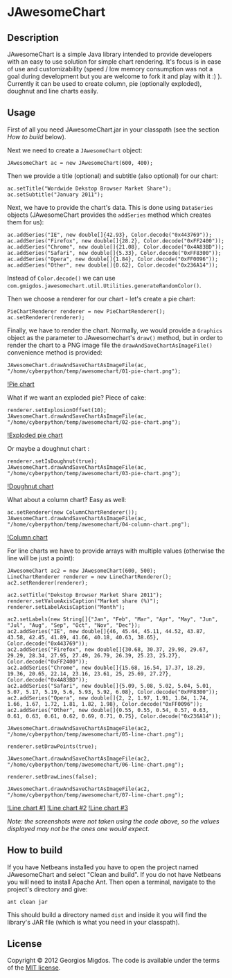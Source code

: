 # JAwesomeChart


## Description

JAwesomeChart is a simple Java library intended to provide developers with an easy to use solution for simple chart rendering.
It's focus is in ease of use and customizability (speed / low memory consumption was not a goal during development but you are welcome to fork it and play with it :) ).
Currently it can be used to create column, pie (optionally exploded), doughnut and line charts easily.

## Usage

First of all you need JAwesomeChart.jar in your classpath (see the section *How to build* below).

Next we need to create a `JAwesomeChart` object:

    JAwesomeChart ac = new JAwesomeChart(600, 400);
    
Then we provide a title (optional) and subtitle (also optional) for our chart:

    ac.setTitle("Wordwide Dekstop Browser Market Share");
    ac.setSubtitle("January 2011");
    
Next, we have to provide the chart's data. This is done using `DataSeries` objects (JAwesomeChart provides the `addSeries` method which creates them for us):

    ac.addSeries("IE", new double[]{42.93}, Color.decode("0x443769"));
    ac.addSeries("Firefox", new double[]{28.2}, Color.decode("0xFF2400"));
    ac.addSeries("Chrome", new double[]{21.08}, Color.decode("0x4A83BD"));
    ac.addSeries("Safari", new double[]{5.33}, Color.decode("0xFF8300"));
    ac.addSeries("Opera", new double[]{1.84}, Color.decode("0xFF0096"));
    ac.addSeries("Other", new double[]{0.62}, Color.decode("0x236A14"));
    
Instead of `Color.decode()` we can use `com.gmigdos.jawesomechart.util.Utilities.generateRandomColor()`.

Then we choose a renderer for our chart - let's create a pie chart:

    PieChartRenderer renderer = new PieChartRenderer();
    ac.setRenderer(renderer);

Finally, we have to render the chart. Normally, we would provide a `Graphics` object as the parameter to JAwesomechart's `draw()` method, but in order to render the chart to a PNG image file the `drawAndSaveChartAsImageFile()` convenience method is provided:

    JAwesomeChart.drawAndSaveChartAsImageFile(ac, "/home/cyberpython/temp/awesomechart/01-pie-chart.png");
    
[!Pie chart](http://dl.dropbox.com/u/599926/images/01-pie-chart.png)

What if we want an exploded pie? Piece of cake:

    renderer.setExplosionOffset(10);
    JAwesomeChart.drawAndSaveChartAsImageFile(ac, "/home/cyberpython/temp/awesomechart/02-pie-chart.png");

[!Exploded pie chart](http://dl.dropbox.com/u/599926/images/02-pie-chart.png)

Or maybe a doughnut chart :

    renderer.setIsDoughnut(true);
    JAwesomeChart.drawAndSaveChartAsImageFile(ac, "/home/cyberpython/temp/awesomechart/03-pie-chart.png");

[!Doughnut chart](http://dl.dropbox.com/u/599926/images/03-pie-chart.png)
  
What about a column chart? Easy as well:

    ac.setRenderer(new ColumnChartRenderer());
    JAwesomeChart.drawAndSaveChartAsImageFile(ac, "/home/cyberpython/temp/awesomechart/04-column-chart.png");

[!Column chart](http://dl.dropbox.com/u/599926/images/04-column-chart.png)

For line charts we have to provide arrays with multiple values (otherwise the line will be just a point):

    JAwesomeChart ac2 = new JAwesomeChart(600, 500);
    LineChartRenderer renderer = new LineChartRenderer();
    ac2.setRenderer(renderer);

    ac2.setTitle("Dekstop Browser Market Share 2011");
    renderer.setValueAxisCaption("Market share (%)");
    renderer.setLabelAxisCaption("Month");

    ac2.setLabels(new String[]{"Jan", "Feb", "Mar", "Apr", "May", "Jun", "Jul", "Aug", "Sep", "Oct", "Nov", "Dec"});
    ac2.addSeries("IE", new double[]{46, 45.44, 45.11, 44.52, 43.87, 43.58, 42.45, 41.89, 41.66, 40.18, 40.63, 38.65}, Color.decode("0x443769"));
    ac2.addSeries("Firefox", new double[]{30.68, 30.37, 29.98, 29.67, 29.29, 28.34, 27.95, 27.49, 26.79, 26.39, 25.23, 25.27}, Color.decode("0xFF2400"));
    ac2.addSeries("Chrome", new double[]{15.68, 16.54, 17.37, 18.29, 19.36, 20.65, 22.14, 23.16, 23.61, 25, 25.69, 27.27}, Color.decode("0x4A83BD"));
    ac2.addSeries("Safari", new double[]{5.09, 5.08, 5.02, 5.04, 5.01, 5.07, 5.17, 5.19, 5.6, 5.93, 5.92, 6.08}, Color.decode("0xFF8300"));
    ac2.addSeries("Opera", new double[]{2, 2, 1.97, 1.91, 1.84, 1.74, 1.66, 1.67, 1.72, 1.81, 1.82, 1.98}, Color.decode("0xFF0096"));
    ac2.addSeries("Other", new double[]{0.55, 0.55, 0.54, 0.57, 0.63, 0.61, 0.63, 0.61, 0.62, 0.69, 0.71, 0.75}, Color.decode("0x236A14"));

    JAwesomeChart.drawAndSaveChartAsImageFile(ac2, "/home/cyberpython/temp/awesomechart/05-line-chart.png");
    
    renderer.setDrawPoints(true);
    
    JAwesomeChart.drawAndSaveChartAsImageFile(ac2, "/home/cyberpython/temp/awesomechart/06-line-chart.png");
    
    renderer.setDrawLines(false);
    
    JAwesomeChart.drawAndSaveChartAsImageFile(ac2, "/home/cyberpython/temp/awesomechart/07-line-chart.png");


[!Line chart #1](http://dl.dropbox.com/u/599926/images/05-line-chart.png)
[!Line chart #2](http://dl.dropbox.com/u/599926/images/06-line-chart.png)
[!Line chart #3](http://dl.dropbox.com/u/599926/images/07-line-chart.png)

*Note: the screenshots were not taken using the code above, so the values displayed may not be the ones one would expect.*

## How to build

If you have Netbeans installed you have to open the project named JAwesomeChart and select "Clean and build".
If you do not have Netbeans you will need to install Apache Ant. Then open a terminal, navigate to the project's directory and give:

    ant clean jar
    
This should build a directory named `dist` and inside it you will find the library's JAR file (which is what you need in your classpath).

## License

Copyright © 2012 Georgios Migdos.
The code is available under the terms of the [MIT license](http://www.opensource.org/licenses/mit-license.php).

